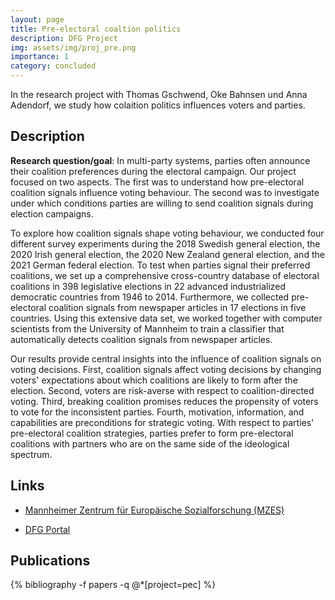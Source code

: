 ```yaml
---
layout: page
title: Pre-electoral coaltion politics
description: DFG Project
img: assets/img/proj_pre.png
importance: 1
category: concluded
---
```



In the research project with Thomas Gschwend, Oke Bahnsen und Anna Adendorf, we study how colaition politics influences voters and parties. 

## Description

__Research question/goal__: In multi-party systems, parties often announce their coalition preferences during the electoral campaign. Our project focused on two aspects. The first was to understand how pre-electoral coalition signals influence voting behaviour. The second was to investigate under which conditions parties are willing to send coalition signals during election campaigns.

To explore how coalition signals shape voting behaviour, we conducted four different survey experiments during the 2018 Swedish general election, the 2020 Irish general election, the 2020 New Zealand general election, and the 2021 German federal election. To test when parties signal their preferred coalitions, we set up a comprehensive cross-country database of electoral coalitions in 398 legislative elections in 22 advanced industrialized democratic countries from 1946 to 2014. Furthermore, we collected pre-electoral coalition signals from newspaper articles in 17 elections in five countries. Using this extensive data set, we worked together with computer scientists from the University of Mannheim to train a classifier that automatically detects coalition signals from newspaper articles.

Our results provide central insights into the influence of coalition signals on voting decisions. First, coalition signals affect voting decisions by changing voters' expectations about which coalitions are likely to form after the election. Second, voters are risk-averse with respect to coalition-directed voting. Third, breaking coalition promises reduces the propensity of voters to vote for the inconsistent parties. Fourth, motivation, information, and capabilities are preconditions for strategic voting. With respect to parties' pre-electoral coalition strategies, parties prefer to form pre-electoral coalitions with partners who are on the same side of the ideological spectrum.

##  Links

- [Mannheimer Zentrum für Europäische Sozialforschung (MZES)](https://www.mzes.uni-mannheim.de/d7/en/projects/pre-electoral-coalition-strategies)

- [DFG Portal](https://gepris.dfg.de/gepris/projekt/322534374?context=projekt&task=showDetail&id=322534374&)


## Publications

<div class="publications">
 {% bibliography -f papers -q @*[project=pec] %}
</div>
